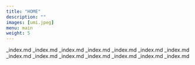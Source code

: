 ```yaml
---
title: "HOME"
description: ""
images: [umi.jpeg]
menu: main
weight: 5
---
```


_index.md
_index.md
_index.md
_index.md
_index.md
_index.md
_index.md
_index.md
_index.md
_index.md
_index.md
_index.md
_index.md
_index.md
